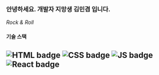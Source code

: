 ### 안녕하세요. 개발자 지망생 김민겸 입니다.

*Rock & Roll*

#### 기술 스택

![HTML badge](https://img.shields.io/badge/-HTML-orange)
![CSS badge](https://img.shields.io/badge/-CSS-blue)
![JS badge](https://img.shields.io/badge/-JavaScript-yellow)
![React badge](https://img.shields.io/badge/-React-9cf)
---

